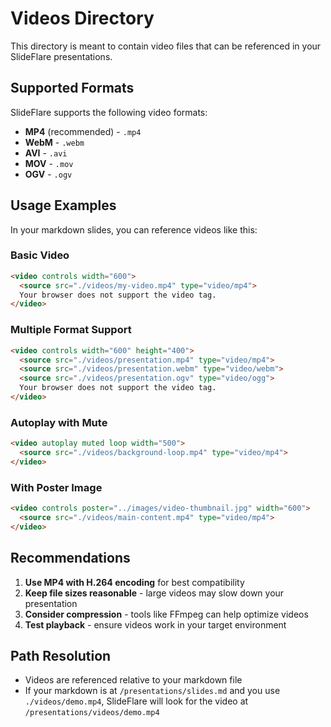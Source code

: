 # Videos Directory

This directory is meant to contain video files that can be referenced in your SlideFlare presentations.

## Supported Formats

SlideFlare supports the following video formats:
- **MP4** (recommended) - `.mp4`
- **WebM** - `.webm`
- **AVI** - `.avi`
- **MOV** - `.mov`
- **OGV** - `.ogv`

## Usage Examples

In your markdown slides, you can reference videos like this:

### Basic Video
```html
<video controls width="600">
  <source src="./videos/my-video.mp4" type="video/mp4">
  Your browser does not support the video tag.
</video>
```

### Multiple Format Support
```html
<video controls width="600" height="400">
  <source src="./videos/presentation.mp4" type="video/mp4">
  <source src="./videos/presentation.webm" type="video/webm">
  <source src="./videos/presentation.ogv" type="video/ogg">
  Your browser does not support the video tag.
</video>
```

### Autoplay with Mute
```html
<video autoplay muted loop width="500">
  <source src="./videos/background-loop.mp4" type="video/mp4">
</video>
```

### With Poster Image
```html
<video controls poster="../images/video-thumbnail.jpg" width="600">
  <source src="./videos/main-content.mp4" type="video/mp4">
</video>
```

## Recommendations

1. **Use MP4 with H.264 encoding** for best compatibility
2. **Keep file sizes reasonable** - large videos may slow down your presentation
3. **Consider compression** - tools like FFmpeg can help optimize videos
4. **Test playback** - ensure videos work in your target environment

## Path Resolution

- Videos are referenced relative to your markdown file
- If your markdown is at `/presentations/slides.md` and you use `./videos/demo.mp4`, SlideFlare will look for the video at `/presentations/videos/demo.mp4`
